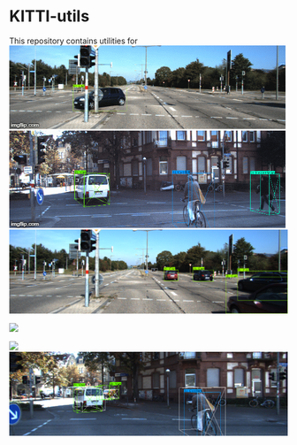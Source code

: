# KITTI-utils
This repository contains utilities for 
![](images_for_readme/kitti_2d_0.gif)
![](images_for_readme/kitti_3d_0.gif)
![](images_for_readme/kitti_2d_im.png)

![](images_for_readme/kitti_3d_im.png)

![](images_for_readme/kitti_convert.gif)
![](images_for_readme/convert_im.png)
